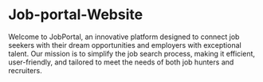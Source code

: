 # Job-portal-Website
Welcome to JobPortal, an innovative platform designed to connect job seekers with their dream opportunities and employers with exceptional talent. Our mission is to simplify the job search process, making it efficient, user-friendly, and tailored to meet the needs of both job hunters and recruiters.
